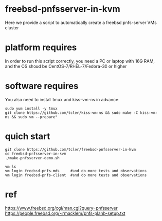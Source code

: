 # freebsd-pnfsserver-in-kvm
Here we provide a script to automatically create a freebsd pnfs-server VMs cluster

# platform requires
In order to run this script correctly, you need a PC or laptop with 16G RAM, and the OS shoud be CentOS-7/RHEL-7/Fedora-30 or higher

# software requires
You also need to install tmux and kiss-vm-ns in advance:
```
sudo yum install -y tmux
git clone https://github.com/tcler/kiss-vm-ns && sudo make -C kiss-vm-ns && sudo vm --prepare"
```

# quich start
```
git clone https://github.com/tcler/freebsd-pnfsserver-in-kvm
cd freebsd-pnfsserver-in-kvm
./make-pnfsserver-demo.sh

vm ls
vm login freebsd-pnfs-mds     #and do more tests and observations
vm login freebsd-pnfs-client  #and do more tests and observations
```

# ref
https://www.freebsd.org/cgi/man.cgi?query=pnfsserver
https://people.freebsd.org/~rmacklem/pnfs-planb-setup.txt
